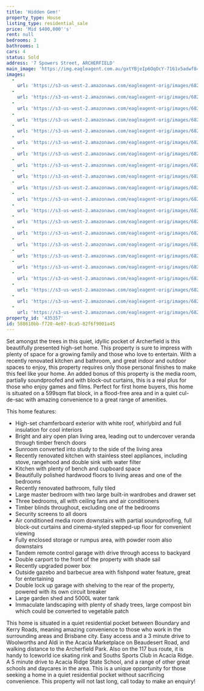```yaml
---
title: 'Hidden Gem!'
property_type: House
listing_type: residential_sale
price: 'Mid $400,000''s'
rent: null
bedrooms: 3
bathrooms: 1
cars: 4
status: Sold
address: '7 Spowers Street, ARCHERFIELD'
main_image: 'https://img.eagleagent.com.au/gxtYBjeIp6OqOcY-7161v5adwf8=/1280x854/smart/https://s3-us-west-2.amazonaws.com/eagleagent-orig/images/6823563/122124382-image-M.jpg'
images:
  -
    url: 'https://s3-us-west-2.amazonaws.com/eagleagent-orig/images/6823583/122124382-image-U.jpg'
  -
    url: 'https://s3-us-west-2.amazonaws.com/eagleagent-orig/images/6823582/122124382-image-T.jpg'
  -
    url: 'https://s3-us-west-2.amazonaws.com/eagleagent-orig/images/6823581/122124382-image-S.jpg'
  -
    url: 'https://s3-us-west-2.amazonaws.com/eagleagent-orig/images/6823580/122124382-image-R.jpg'
  -
    url: 'https://s3-us-west-2.amazonaws.com/eagleagent-orig/images/6823579/122124382-image-Q.jpg'
  -
    url: 'https://s3-us-west-2.amazonaws.com/eagleagent-orig/images/6823578/122124382-image-P.jpg'
  -
    url: 'https://s3-us-west-2.amazonaws.com/eagleagent-orig/images/6823577/122124382-image-O.jpg'
  -
    url: 'https://s3-us-west-2.amazonaws.com/eagleagent-orig/images/6823576/122124382-image-N.jpg'
  -
    url: 'https://s3-us-west-2.amazonaws.com/eagleagent-orig/images/6823575/122124382-image-L.jpg'
  -
    url: 'https://s3-us-west-2.amazonaws.com/eagleagent-orig/images/6823574/122124382-image-K.jpg'
  -
    url: 'https://s3-us-west-2.amazonaws.com/eagleagent-orig/images/6823573/122124382-image-J.jpg'
  -
    url: 'https://s3-us-west-2.amazonaws.com/eagleagent-orig/images/6823572/122124382-image-I.jpg'
  -
    url: 'https://s3-us-west-2.amazonaws.com/eagleagent-orig/images/6823571/122124382-image-H.jpg'
  -
    url: 'https://s3-us-west-2.amazonaws.com/eagleagent-orig/images/6823570/122124382-image-G.jpg'
  -
    url: 'https://s3-us-west-2.amazonaws.com/eagleagent-orig/images/6823569/122124382-image-F.jpg'
  -
    url: 'https://s3-us-west-2.amazonaws.com/eagleagent-orig/images/6823568/122124382-image-E.jpg'
  -
    url: 'https://s3-us-west-2.amazonaws.com/eagleagent-orig/images/6823567/122124382-image-D.jpg'
  -
    url: 'https://s3-us-west-2.amazonaws.com/eagleagent-orig/images/6823566/122124382-image-C.jpg'
  -
    url: 'https://s3-us-west-2.amazonaws.com/eagleagent-orig/images/6823565/122124382-image-B.jpg'
  -
    url: 'https://s3-us-west-2.amazonaws.com/eagleagent-orig/images/6823564/122124382-image-A.jpg'
  -
    url: 'https://s3-us-west-2.amazonaws.com/eagleagent-orig/images/6823563/122124382-image-M.jpg'
property_id: '435357'
id: 588610bb-f720-4e07-8ca5-82f6f9001a45
---
```

Set amongst the trees in this quiet, idyllic pocket of Archerfield is this beautifully presented high-set home. This property is sure to impress with plenty of space for a growing family and those who love to entertain. With a recently renovated kitchen and bathroom, and great indoor and outdoor spaces to enjoy, this property requires only those personal finishes to make this feel like your home. An added bonus of this property is the media room, partially soundproofed and with block-out curtains, this is a real plus for those who enjoy games and films. Perfect for first home buyers, this home is situated on a 599sqm flat block, in a flood-free area and in a quiet cul-de-sac with amazing convenience to a great range of amenities.

This home features:

*  High-set chamferboard exterior with white roof, whirlybird and full insulation for cool interiors
*  Bright and airy open plan living area, leading out to undercover veranda through timber french doors
*  Sunroom converted into study to the side of the living area
*  Recently renovated kitchen with stainless steel appliances, including stove, rangehood and double sink with water filter
*  Kitchen with plenty of bench and cupboard space
*  Beautifully polished hardwood floors to living areas and one of the bedrooms
*  Recently renovated bathroom, fully tiled
*  Large master bedroom with two large built-in wardrobes and drawer set
*  Three bedrooms, all with ceiling fans and air conditioners
*  Timber blinds throughout, excluding one of the bedrooms
*  Security screens to all doors
*  Air conditioned media room downstairs with partial soundproofing, full block-out curtains and cinema-styled stepped-up floor for convenient viewing
*  Fully enclosed storage or rumpus area, with powder room also downstairs
*  Tandem remote control garage with drive through access to backyard
*  Double carport to the front of the property with shade sail
*  Recently upgraded power box
*  Outside gazebo and barbecue area with fishpond water feature, great for entertaining
*  Double lock up garage with shelving to the rear of the property, powered with its own circuit breaker
*  Large garden shed and 5000L water tank
*  Immaculate landscaping with plenty of shady trees, large compost bin which could be converted to vegetable patch

This home is situated in a quiet residential pocket between Boundary and Kerry Roads, meaning amazing convenience to those who work in the surrounding areas and Brisbane city. Easy access and a 3 minute drive to Woolworths and Aldi in the Acacia Marketplace on Beaudesert Road, and walking distance to the Archerfield Park. Also on the 117 bus route, it is handy to Iceworld ice skating rink and Souths Sports Club in Acacia Ridge. A 5 minute drive to Acacia Ridge State School, and a range of other great schools and daycares in the area. This is a unique opportunity for those seeking a home in a quiet residential pocket without sacrificing convenience. This property will not last long, call today to make an enquiry!